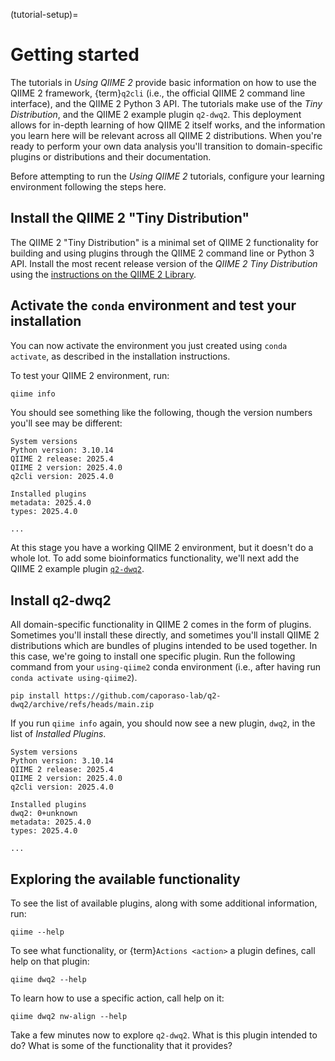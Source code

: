 (tutorial-setup)=
# Getting started

The tutorials in *Using QIIME 2* provide basic information on how to use the QIIME 2 framework, {term}`q2cli` (i.e., the official QIIME 2 command line interface), and the QIIME 2 Python 3 API.
The tutorials make use of the *Tiny Distribution*, and the QIIME 2 example plugin `q2-dwq2`.
This deployment allows for in-depth learning of how QIIME 2 itself works, and the information you learn here will be relevant across all QIIME 2 distributions.
When you're ready to perform your own data analysis you'll transition to domain-specific plugins or distributions and their documentation.

Before attempting to run the *Using QIIME 2* tutorials, configure your learning environment following the steps here.

## Install the QIIME 2 "Tiny Distribution"

The QIIME 2 "Tiny Distribution" is a minimal set of QIIME 2 functionality for building and using plugins through the QIIME 2 command line or Python 3 API.
Install the most recent release version of the *QIIME 2 Tiny Distribution* using the [instructions on the QIIME 2 Library](https://library.qiime2.org/quickstart/tiny).

## Activate the ``conda`` environment and test your installation

You can now activate the environment you just created using `conda activate`, as described in the installation instructions.

To test your QIIME 2 environment, run:

```bash
qiime info
```

You should see something like the following, though the version numbers you'll see may be different:

```
System versions
Python version: 3.10.14
QIIME 2 release: 2025.4
QIIME 2 version: 2025.4.0
q2cli version: 2025.4.0

Installed plugins
metadata: 2025.4.0
types: 2025.4.0

...
```

At this stage you have a working QIIME 2 environment, but it doesn't do a whole lot.
To add some bioinformatics functionality, we'll next add the QIIME 2 example plugin [`q2-dwq2`](https://github.com/caporaso-lab/q2-dwq2).

## Install q2-dwq2

All domain-specific functionality in QIIME 2 comes in the form of plugins.
Sometimes you'll install these directly, and sometimes you'll install QIIME 2 distributions which are bundles of plugins intended to be used together.
In this case, we're going to install one specific plugin.
Run the following command from your `using-qiime2` conda environment (i.e., after having run `conda activate using-qiime2`).

```shell
pip install https://github.com/caporaso-lab/q2-dwq2/archive/refs/heads/main.zip
```

If you run `qiime info` again, you should now see a new plugin, `dwq2`, in the list of *Installed Plugins*.

```
System versions
Python version: 3.10.14
QIIME 2 release: 2025.4
QIIME 2 version: 2025.4.0
q2cli version: 2025.4.0

Installed plugins
dwq2: 0+unknown
metadata: 2025.4.0
types: 2025.4.0

...
```

## Exploring the available functionality

To see the list of available plugins, along with some additional information, run:

```shell
qiime --help
```

To see what functionality, or {term}`Actions <action>` a plugin defines, call help on that plugin:

```shell
qiime dwq2 --help
```

To learn how to use a specific action, call help on it:

```shell
qiime dwq2 nw-align --help
```

Take a few minutes now to explore `q2-dwq2`.
What is this plugin intended to do?
What is some of the functionality that it provides?
